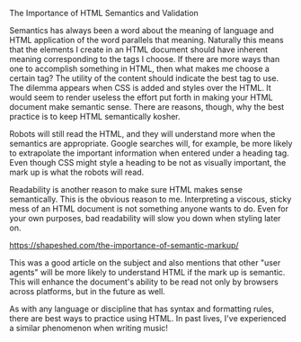The Importance of HTML Semantics and Validation

Semantics has always been a word about the meaning of language and HTML application of the word parallels that meaning. Naturally this means that the elements I create in an HTML document should  have inherent meaning corresponding to the tags I choose. If there are more ways than one to accomplish something in HTML, then what makes me choose a certain tag? The utility of the content should indicate the best tag to use.
The dilemma appears when CSS is added and styles over the HTML. It would seem to render useless the effort put forth in making your HTML document make semantic sense. There are reasons, though, why the best practice is to keep HTML semantically kosher.

Robots will still read the HTML, and they will understand more when the semantics are appropriate. Google searches will, for example, be more likely to extrapolate the important information when entered under a heading tag. Even though CSS might style a heading to be not as visually important, the mark up is what the robots will read.

Readability is another reason to make sure HTML makes sense semantically. This is the obvious reason to me. Interpreting a viscous, sticky mess of an HTML document is not something anyone wants to do. Even for your own purposes, bad readability will slow you down when styling later on.

https://shapeshed.com/the-importance-of-semantic-markup/

This was a good article on the subject and also mentions that other "user agents" will be more likely to understand HTML if the mark up is semantic. This will enhance the document's ability to be read not only by browsers across platforms, but in the future as well.

As with any language or discipline that has syntax and formatting rules, there are best ways to practice using HTML. In past lives, I've experienced a similar phenomenon when writing music! 
